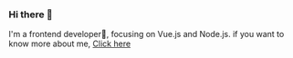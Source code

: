 ### Hi there 👋
I'm a frontend developer:boy:, focusing on Vue.js and Node.js. if you want to know more about me, [Click here](https://miixc.github.io)
<!--
**miixc/miixc** is a ✨ _special_ ✨ repository because its `README.md` (this file) appears on your GitHub profile.
I graduated from Shandong University at 2016 and worked as a programmer for almost five years.
In the begining, I worked as a backend developer using java language. And then I started learning and developing frontend program.
Here are some ideas to get you started:

- 🔭 I’m currently working on 
- 🌱 I’m currently learning ...
- 👯 I’m looking to collaborate on ...
- 🤔 I’m looking for help with ...
- 💬 Ask me about ...
- 📫 How to reach me: ...
- 😄 Pronouns: ...
- ⚡ Fun fact: ...

-->
